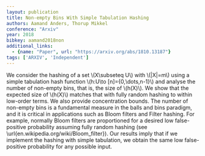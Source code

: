 ```yaml
---
layout: publication
title: Non-empty Bins With Simple Tabulation Hashing
authors: Aamand Anders, Thorup Mikkel
conference: "Arxiv"
year: 2018
bibkey: aamand2018non
additional_links:
  - {name: "Paper", url: "https://arxiv.org/abs/1810.13187"}
tags: ['ARXIV', 'Independent']
---
```

We consider the hashing of a set \\(X\subseteq U\\) with \\(|X|=m\\) using a simple tabulation hash function \\(h:U\to [n]=\{0,\dots,n-1\}\\) and analyse the number of non-empty bins, that is, the size of \\(h(X)\\). We show that the expected size of \\(h(X)\\) matches that with fully random hashing to within low-order terms. We also provide concentration bounds. The number of non-empty bins is a fundamental measure in the balls and bins paradigm, and it is critical in applications such as Bloom filters and Filter hashing. For example, normally Bloom filters are proportioned for a desired low false-positive probability assuming fully random hashing (see \url\{en.wikipedia.org/wiki/Bloom\_filter\}). Our results imply that if we implement the hashing with simple tabulation, we obtain the same low false-positive probability for any possible input.
